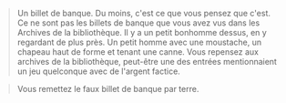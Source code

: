 > Un billet de banque. Du moins, c'est ce que vous pensez que c'est. Ce ne sont pas les billets de banque que vous avez vus dans les Archives de la bibliothèque. Il y a un petit bonhomme dessus, en y regardant de plus près. Un petit homme avec une moustache, un chapeau haut de forme et tenant une canne. Vous repensez aux archives de la bibliothèque, peut-être une des entrées mentionnaient un jeu quelconque avec de l'argent factice.
  
> Vous remettez le faux billet de banque par terre.
